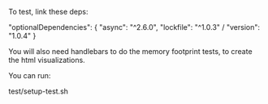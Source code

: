 

To test, link these deps:

 "optionalDependencies": {
    "async": "^2.6.0",
    "lockfile": "^1.0.3" / "version": "1.0.4"
  }
  
You will also need handlebars to do the memory footprint tests,
to create the html visualizations.

You can run:

test/setup-test.sh
  
  